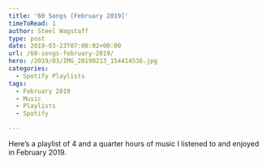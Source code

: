 ```yaml
---
title: '60 Songs [February 2019]'
timeToRead: 1 
author: Steel Wagstaff
type: post
date: 2019-03-23T07:00:02+00:00
url: /60-songs-february-2019/
hero: /2019/03/IMG_20190213_154414536.jpg
categories:
  - Spotify Playlists
tags:
  - February 2019
  - Music
  - Playlists
  - Spotify

---
```

Here&#8217;s a playlist of 4 and a quarter hours of music I listened to and enjoyed in February 2019.&nbsp;